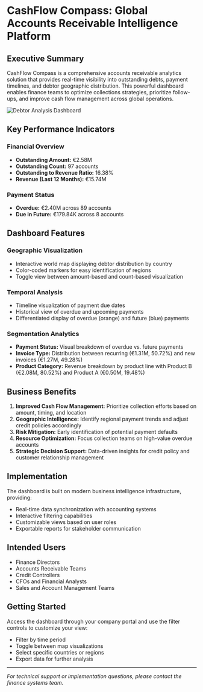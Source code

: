 # CashFlow Compass: Global Accounts Receivable Intelligence Platform

## Executive Summary
CashFlow Compass is a comprehensive accounts receivable analytics solution that provides real-time visibility into outstanding debts, payment timelines, and debtor geographic distribution. This powerful dashboard enables finance teams to optimize collections strategies, prioritize follow-ups, and improve cash flow management across global operations.

![Debtor Analysis Dashboard](images/debtor-dashboard.png)

## Key Performance Indicators

### Financial Overview
- **Outstanding Amount:** €2.58M
- **Outstanding Count:** 97 accounts
- **Outstanding to Revenue Ratio:** 16.38%
- **Revenue (Last 12 Months):** €15.74M

### Payment Status
- **Overdue:** €2.40M across 89 accounts
- **Due in Future:** €179.84K across 8 accounts

## Dashboard Features

### Geographic Visualization
- Interactive world map displaying debtor distribution by country
- Color-coded markers for easy identification of regions
- Toggle view between amount-based and count-based visualization

### Temporal Analysis
- Timeline visualization of payment due dates
- Historical view of overdue and upcoming payments
- Differentiated display of overdue (orange) and future (blue) payments

### Segmentation Analytics
- **Payment Status:** Visual breakdown of overdue vs. future payments
- **Invoice Type:** Distribution between recurring (€1.31M, 50.72%) and new invoices (€1.27M, 49.28%)
- **Product Category:** Revenue breakdown by product line with Product B (€2.08M, 80.52%) and Product A (€0.50M, 19.48%)

## Business Benefits
1. **Improved Cash Flow Management:** Prioritize collection efforts based on amount, timing, and location
2. **Geographic Intelligence:** Identify regional payment trends and adjust credit policies accordingly
3. **Risk Mitigation:** Early identification of potential payment defaults
4. **Resource Optimization:** Focus collection teams on high-value overdue accounts
5. **Strategic Decision Support:** Data-driven insights for credit policy and customer relationship management

## Implementation
The dashboard is built on modern business intelligence infrastructure, providing:
- Real-time data synchronization with accounting systems
- Interactive filtering capabilities
- Customizable views based on user roles
- Exportable reports for stakeholder communication

## Intended Users
- Finance Directors
- Accounts Receivable Teams
- Credit Controllers
- CFOs and Financial Analysts
- Sales and Account Management Teams

## Getting Started
Access the dashboard through your company portal and use the filter controls to customize your view:
- Filter by time period
- Toggle between map visualizations
- Select specific countries or regions
- Export data for further analysis

---

*For technical support or implementation questions, please contact the finance systems team.*
